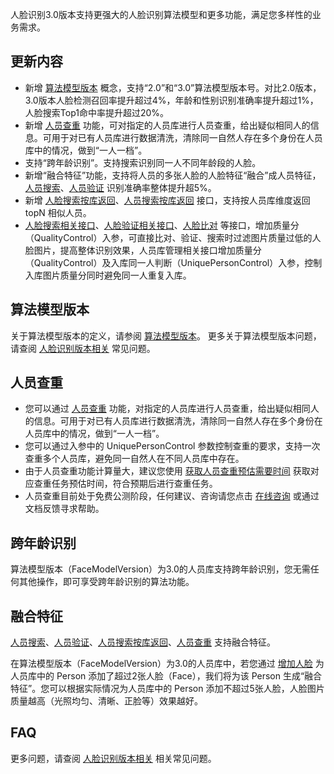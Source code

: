 人脸识别3.0版本支持更强大的人脸识别算法模型和更多功能，满足您多样性的业务需求。

## 更新内容
- 新增 [算法模型版本](https://cloud.tencent.com/document/product/867/40042) 概念，支持“2.0”和“3.0”算法模型版本号。对比2.0版本，3.0版本人脸检测召回率提升超过4%，年龄和性别识别准确率提升超过1%，人脸搜索Top1命中率提升超过20%。
- 新增 [人员查重](https://cloud.tencent.com/document/api/867/40083) 功能，可对指定的人员库进行人员查重，给出疑似相同人的信息。可用于对已有人员库进行数据清洗，清除同一自然人存在多个身份在人员库中的情况，做到“一人一档”。
- 支持“跨年龄识别”。支持搜索识别同一人不同年龄段的人脸。
- 新增“融合特征”功能，支持将人员的多张人脸的人脸特征“融合”成人员特征，[人员搜索](https://cloud.tencent.com/document/product/867/38881)、[人员验证](https://cloud.tencent.com/document/product/867/38879) 识别准确率整体提升超5%。
- 新增 [人脸搜索按库返回](https://cloud.tencent.com/document/product/867/38882)、[人员搜索按库返回](https://cloud.tencent.com/document/product/867/38880) 接口，支持按人员库维度返回 topN 相似人员。
- [人脸搜索相关接口](https://cloud.tencent.com/document/product/867/32770#.E4.BA.BA.E8.84.B8.E6.90.9C.E7.B4.A2.E7.9B.B8.E5.85.B3.E6.8E.A5.E5.8F.A3)、[人脸验证相关接口](https://cloud.tencent.com/document/product/867/32770#.E4.BA.BA.E8.84.B8.E9.AA.8C.E8.AF.81.E7.9B.B8.E5.85.B3.E6.8E.A5.E5.8F.A3)、[人脸比对](https://cloud.tencent.com/document/product/867/32770#.E4.BA.BA.E8.84.B8.E6.AF.94.E5.AF.B9.E7.9B.B8.E5.85.B3.E6.8E.A5.E5.8F.A3) 等接口，增加质量分（QualityControl）入参，可直接比对、验证、搜索时过滤图片质量过低的人脸图片，提高整体识别效果，人员库管理相关接口增加质量分（QualityControl）及入库同一人判断（UniquePersonControl）入参，控制入库图片质量分同时避免同一人重复入库。


## 算法模型版本
关于算法模型版本的定义，请参阅 [算法模型版本](https://cloud.tencent.com/document/product/867/40042)。
更多关于算法模型版本问题，请查阅 [人脸识别版本相关](https://cloud.tencent.com/document/product/867/30246) 常见问题。

## 人员查重
- 您可以通过 [人员查重](https://cloud.tencent.com/document/api/867/40083) 功能，对指定的人员库进行人员查重，给出疑似相同人的信息。可用于对已有人员库进行数据清洗，清除同一自然人存在多个身份在人员库中的情况，做到“一人一档”。
- 您可以通过入参中的 UniquePersonControl 参数控制查重的要求，支持一次查重多个人员库，避免同一自然人在不同人员库中存在。
- 由于人员查重功能计算量大，建议您使用 [获取人员查重预估需要时间](https://cloud.tencent.com/document/product/867/40082) 获取对应查重任务预估时间，符合预期后进行查重任务。
- 人员查重目前处于免费公测阶段，任何建议、咨询请您点击 [在线咨询](https://cloud.tencent.com/online-service?from=connect-us) 或通过文档反馈寻求帮助。

## 跨年龄识别
算法模型版本（FaceModelVersion）为3.0的人员库支持跨年龄识别，您无需任何其他操作，即可享受跨年龄识别的算法功能。

## 融合特征
[人员搜索](https://cloud.tencent.com/document/product/867/38881)、[人员验证](https://cloud.tencent.com/document/product/867/38879)、[人员搜索按库返回](https://cloud.tencent.com/document/product/867/38880)、[人员查重](https://cloud.tencent.com/document/api/867/40083) 支持融合特征。

在算法模型版本（FaceModelVersion）为3.0的人员库中，若您通过 [增加人脸](https://cloud.tencent.com/document/product/867/32795) 为人员库中的 Person 添加了超过2张人脸（Face），我们将为该 Person 生成“融合特征”。您可以根据实际情况为人员库中的 Person 添加不超过5张人脸，人脸图片质量越高（光照均匀、清晰、正脸等）效果越好。

## FAQ
更多问题，请查阅 [人脸识别版本相关](https://cloud.tencent.com/document/product/867/30246) 相关常见问题。 

